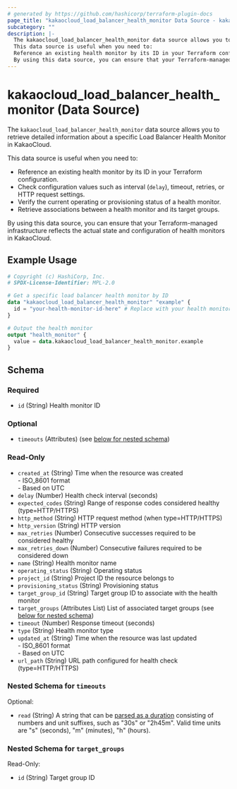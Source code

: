 ```yaml
---
# generated by https://github.com/hashicorp/terraform-plugin-docs
page_title: "kakaocloud_load_balancer_health_monitor Data Source - kakaocloud"
subcategory: ""
description: |-
  The kakaocloud_load_balancer_health_monitor data source allows you to retrieve detailed information about a specific Load Balancer Health Monitor in KakaoCloud.
  This data source is useful when you need to:
  Reference an existing health monitor by its ID in your Terraform configuration.Check configuration values such as interval (delay), timeout, retries, or HTTP request settings.Verify the current operating or provisioning status of a health monitor.Retrieve associations between a health monitor and its target groups.
  By using this data source, you can ensure that your Terraform-managed infrastructure reflects the actual state and configuration of health monitors in KakaoCloud.
---
```


# kakaocloud_load_balancer_health_monitor (Data Source)

The `kakaocloud_load_balancer_health_monitor` data source allows you to retrieve detailed information about a specific Load Balancer Health Monitor in KakaoCloud.  

This data source is useful when you need to:  
- Reference an existing health monitor by its ID in your Terraform configuration.  
- Check configuration values such as interval (`delay`), timeout, retries, or HTTP request settings.  
- Verify the current operating or provisioning status of a health monitor.  
- Retrieve associations between a health monitor and its target groups.  

By using this data source, you can ensure that your Terraform-managed infrastructure reflects the actual state and configuration of health monitors in KakaoCloud.

## Example Usage

```terraform
# Copyright (c) HashiCorp, Inc.
# SPDX-License-Identifier: MPL-2.0

# Get a specific load balancer health monitor by ID
data "kakaocloud_load_balancer_health_monitor" "example" {
  id = "your-health-monitor-id-here" # Replace with your health monitor ID
}

# Output the health monitor
output "health_monitor" {
  value = data.kakaocloud_load_balancer_health_monitor.example
}
```

<!-- schema generated by tfplugindocs -->
## Schema

### Required

- `id` (String) Health monitor ID

### Optional

- `timeouts` (Attributes) (see [below for nested schema](#nestedatt--timeouts))

### Read-Only

- `created_at` (String) Time when the resource was created <br/> - ISO_8601 format  <br/> - Based on UTC
- `delay` (Number) Health check interval (seconds)
- `expected_codes` (String) Range of response codes considered healthy (type=HTTP/HTTPS)
- `http_method` (String) HTTP request method (when type=HTTP/HTTPS)
- `http_version` (String) HTTP version
- `max_retries` (Number) Consecutive successes required to be considered healthy
- `max_retries_down` (Number) Consecutive failures required to be considered down
- `name` (String) Health monitor name
- `operating_status` (String) Operating status
- `project_id` (String) Project ID the resource belongs to
- `provisioning_status` (String) Provisioning status
- `target_group_id` (String) Target group ID to associate with the health monitor
- `target_groups` (Attributes List) List of associated target groups (see [below for nested schema](#nestedatt--target_groups))
- `timeout` (Number) Response timeout (seconds)
- `type` (String) Health monitor type
- `updated_at` (String) Time when the resource was last updated <br/> - ISO_8601 format  <br/> - Based on UTC
- `url_path` (String) URL path configured for health check (type=HTTP/HTTPS)

<a id="nestedatt--timeouts"></a>
### Nested Schema for `timeouts`

Optional:

- `read` (String) A string that can be [parsed as a duration](https://pkg.go.dev/time#ParseDuration) consisting of numbers and unit suffixes, such as "30s" or "2h45m". Valid time units are "s" (seconds), "m" (minutes), "h" (hours).


<a id="nestedatt--target_groups"></a>
### Nested Schema for `target_groups`

Read-Only:

- `id` (String) Target group ID
